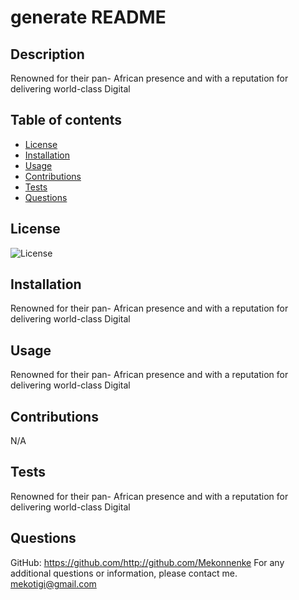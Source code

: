 
  # generate README
  ## Description
  Renowned for their pan- African presence and with a reputation for delivering world-class Digital
  ## Table of contents
  * [License](#license)
  * [Installation](#installation)
  * [Usage](#usage)
  * [Contributions](#contributions)
  * [Tests](#tests)
  * [Questions](#questions)
  
  ## License
  
  ![License](https://img.shields.io/badge/License-MIT-blue.svg)
  
  
  ## Installation
  Renowned for their pan- African presence and with a reputation for delivering world-class Digital
  ## Usage
  Renowned for their pan- African presence and with a reputation for delivering world-class Digital
  ## Contributions
  N/A
  ## Tests
  Renowned for their pan- African presence and with a reputation for delivering world-class Digital
  ## Questions
  GitHub: https://github.com/http://github.com/Mekonnenke
  For any additional questions or information, please contact me.
  [mekotigi@gmail.com](mailto:mekotigi@gmail.com)
  
  
